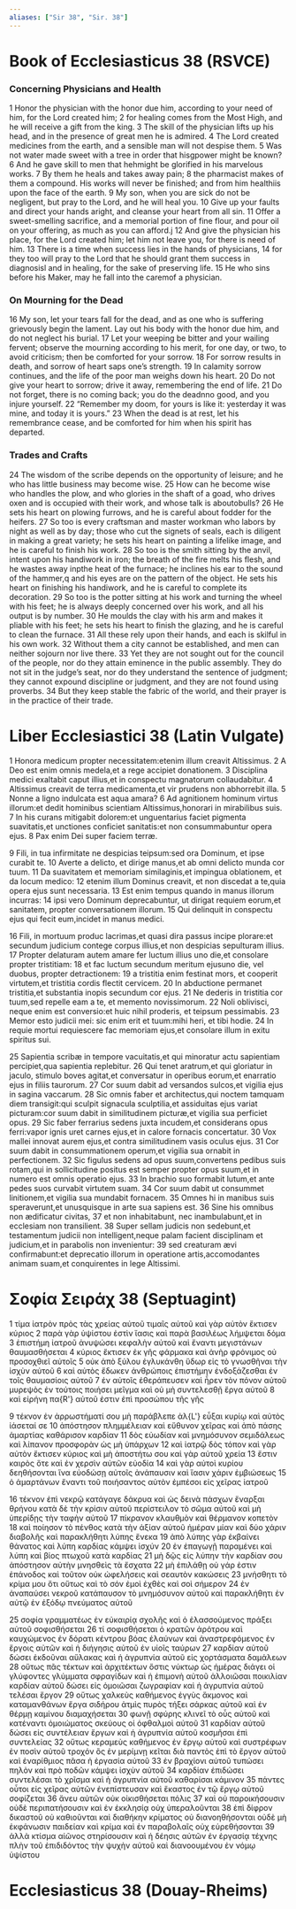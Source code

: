 ```yaml
---
aliases: ["Sir 38", "Sir. 38"]
---
```



# Book of Ecclesiasticus 38 (RSVCE)

### Concerning Physicians and Health
1 Honor the physician with the honor due him, according to your need of him, for the Lord created him;
2 for healing comes from the Most High, and he will receive a gift from the king.
3 The skill of the physician lifts up his head, and in the presence of great men he is admired.
4 The Lord created medicines from the earth, and a sensible man will not despise them.
5 Was not water made sweet with a tree in order that hisgpower might be known?
6 And he gave skill to men that hehmight be glorified in his marvelous works.
7 By them he heals and takes away pain;
8 the pharmacist makes of them a compound. His works will never be finished; and from him healthiis upon the face of the earth.
9 My son, when you are sick do not be negligent, but pray to the Lord, and he will heal you.
10 Give up your faults and direct your hands aright, and cleanse your heart from all sin.
11 Offer a sweet-smelling sacrifice, and a memorial portion of fine flour, and pour oil on your offering, as much as you can afford.j
12 And give the physician his place, for the Lord created him; let him not leave you, for there is need of him.
13 There is a time when success lies in the hands of physicians,
14 for they too will pray to the Lord that he should grant them success in diagnosisl and in healing, for the sake of preserving life.
15 He who sins before his Maker, may he fall into the caremof a physician.
### On Mourning for the Dead
16 My son, let your tears fall for the dead, and as one who is suffering grievously begin the lament. Lay out his body with the honor due him, and do not neglect his burial.
17 Let your weeping be bitter and your wailing fervent; observe the mourning according to his merit, for one day, or two, to avoid criticism; then be comforted for your sorrow.
18 For sorrow results in death, and sorrow of heart saps one’s strength.
19 In calamity sorrow continues, and the life of the poor man weighs down his heart.
20 Do not give your heart to sorrow; drive it away, remembering the end of life.
21 Do not forget, there is no coming back; you do the deadnno good, and you injure yourself.
22 “Remember my doom, for yours is like it: yesterday it was mine, and today it is yours.”
23 When the dead is at rest, let his remembrance cease, and be comforted for him when his spirit has departed.
### Trades and Crafts
24 The wisdom of the scribe depends on the opportunity of leisure; and he who has little business may become wise.
25 How can he become wise who handles the plow, and who glories in the shaft of a goad, who drives oxen and is occupied with their work, and whose talk is aboutobulls?
26 He sets his heart on plowing furrows, and he is careful about fodder for the heifers.
27 So too is every craftsman and master workman who labors by night as well as by day; those who cut the signets of seals, each is diligent in making a great variety; he sets his heart on painting a lifelike image, and he is careful to finish his work.
28 So too is the smith sitting by the anvil, intent upon his handiwork in iron; the breath of the fire melts his flesh, and he wastes away inpthe heat of the furnace; he inclines his ear to the sound of the hammer,q and his eyes are on the pattern of the object. He sets his heart on finishing his handiwork, and he is careful to complete its decoration.
29 So too is the potter sitting at his work and turning the wheel with his feet; he is always deeply concerned over his work, and all his output is by number.
30 He moulds the clay with his arm and makes it pliable with his feet; he sets his heart to finish the glazing, and he is careful to clean the furnace.
31 All these rely upon their hands, and each is skilful in his own work.
32 Without them a city cannot be established, and men can neither sojourn nor live there.
33 Yet they are not sought out for the council of the people, nor do they attain eminence in the public assembly. They do not sit in the judge’s seat, nor do they understand the sentence of judgment; they cannot expound discipline or judgment, and they are not found using proverbs.
34 But they keep stable the fabric of the world, and their prayer is in the practice of their trade.


# Liber Ecclesiastici 38 (Latin Vulgate)

1 Honora medicum propter necessitatem:etenim illum creavit Altissimus.
2 A Deo est enim omnis medela,et a rege accipiet donationem.
3 Disciplina medici exaltabit caput illius,et in conspectu magnatorum collaudabitur.
4 Altissimus creavit de terra medicamenta,et vir prudens non abhorrebit illa.
5 Nonne a ligno indulcata est aqua amara?
6 Ad agnitionem hominum virtus illorum:et dedit hominibus scientiam Altissimus,honorari in mirabilibus suis.
7 In his curans mitigabit dolorem:et unguentarius faciet pigmenta suavitatis,et unctiones conficiet sanitatis:et non consummabuntur opera ejus.
8 Pax enim Dei super faciem terræ.

9 Fili, in tua infirmitate ne despicias teipsum:sed ora Dominum, et ipse curabit te.
10 Averte a delicto, et dirige manus,et ab omni delicto munda cor tuum.
11 Da suavitatem et memoriam similaginis,et impingua oblationem, et da locum medico:
12 etenim illum Dominus creavit, et non discedat a te,quia opera ejus sunt necessaria.
13 Est enim tempus quando in manus illorum incurras:
14 ipsi vero Dominum deprecabuntur, ut dirigat requiem eorum,et sanitatem, propter conversationem illorum.
15 Qui delinquit in conspectu ejus qui fecit eum,incidet in manus medici.

16 Fili, in mortuum produc lacrimas,et quasi dira passus incipe plorare:et secundum judicium contege corpus illius,et non despicias sepulturam illius.
17 Propter delaturam autem amare fer luctum illius uno die,et consolare propter tristitiam:
18 et fac luctum secundum meritum ejusuno die, vel duobus, propter detractionem:
19 a tristitia enim festinat mors, et cooperit virtutem,et tristitia cordis flectit cervicem.
20 In abductione permanet tristitia,et substantia inopis secundum cor ejus.
21 Ne dederis in tristitia cor tuum,sed repelle eam a te, et memento novissimorum.
22 Noli oblivisci, neque enim est conversio:et huic nihil proderis, et teipsum pessimabis.
23 Memor esto judicii mei: sic enim erit et tuum:mihi heri, et tibi hodie.
24 In requie mortui requiescere fac memoriam ejus,et consolare illum in exitu spiritus sui.

25 Sapientia scribæ in tempore vacuitatis,et qui minoratur actu sapientiam percipiet,qua sapientia replebitur.
26 Qui tenet aratrum,et qui gloriatur in jaculo, stimulo boves agitat,et conversatur in operibus eorum,et enarratio ejus in filiis taurorum.
27 Cor suum dabit ad versandos sulcos,et vigilia ejus in sagina vaccarum.
28 Sic omnis faber et architectus,qui noctem tamquam diem transigit:qui sculpit signacula sculptilia,et assiduitas ejus variat picturam:cor suum dabit in similitudinem picturæ,et vigilia sua perficiet opus.
29 Sic faber ferrarius sedens juxta incudem,et considerans opus ferri:vapor ignis uret carnes ejus,et in calore fornacis concertatur.
30 Vox mallei innovat aurem ejus,et contra similitudinem vasis oculus ejus.
31 Cor suum dabit in consummationem operum,et vigilia sua ornabit in perfectionem.
32 Sic figulus sedens ad opus suum,convertens pedibus suis rotam,qui in sollicitudine positus est semper propter opus suum,et in numero est omnis operatio ejus.
33 In brachio suo formabit lutum,et ante pedes suos curvabit virtutem suam.
34 Cor suum dabit ut consummet linitionem,et vigilia sua mundabit fornacem.
35 Omnes hi in manibus suis speraverunt,et unusquisque in arte sua sapiens est.
36 Sine his omnibus non ædificatur civitas,
37 et non inhabitabunt, nec inambulabunt,et in ecclesiam non transilient.
38 Super sellam judicis non sedebunt,et testamentum judicii non intelligent,neque palam facient disciplinam et judicium,et in parabolis non invenientur:
39 sed creaturam ævi confirmabunt:et deprecatio illorum in operatione artis,accomodantes animam suam,et conquirentes in lege Altissimi.


# Σοφία Σειράχ 38 (Septuagint)

1 τίμα ἰατρὸν πρὸς τὰς χρείας αὐτοῦ τιμαῖς αὐτοῦ καὶ γὰρ αὐτὸν ἔκτισεν κύριος
2 παρὰ γὰρ ὑψίστου ἐστὶν ἴασις καὶ παρὰ βασιλέως λήμψεται δόμα
3 ἐπιστήμη ἰατροῦ ἀνυψώσει κεφαλὴν αὐτοῦ καὶ ἔναντι μεγιστάνων θαυμασθήσεται
4 κύριος ἔκτισεν ἐκ γῆς φάρμακα καὶ ἀνὴρ φρόνιμος οὐ προσοχθιεῖ αὐτοῖς
5 οὐκ ἀπὸ ξύλου ἐγλυκάνθη ὕδωρ εἰς τὸ γνωσθῆναι τὴν ἰσχὺν αὐτοῦ
6 καὶ αὐτὸς ἔδωκεν ἀνθρώποις ἐπιστήμην ἐνδοξάζεσθαι ἐν τοῖς θαυμασίοις αὐτοῦ
7 ἐν αὐτοῖς ἐθεράπευσεν καὶ ἦρεν τὸν πόνον αὐτοῦ μυρεψὸς ἐν τούτοις ποιήσει μεῖγμα καὶ οὐ μὴ συντελεσθῇ ἔργα αὐτοῦ
8 καὶ εἰρήνη πα{R'} αὐτοῦ ἐστιν ἐπὶ προσώπου τῆς γῆς

9 τέκνον ἐν ἀρρωστήματί σου μὴ παράβλεπε ἀλ{L'} εὖξαι κυρίῳ καὶ αὐτὸς ἰάσεταί σε
10 ἀπόστησον πλημμέλειαν καὶ εὔθυνον χεῖρας καὶ ἀπὸ πάσης ἁμαρτίας καθάρισον καρδίαν
11 δὸς εὐωδίαν καὶ μνημόσυνον σεμιδάλεως καὶ λίπανον προσφορὰν ὡς μὴ ὑπάρχων
12 καὶ ἰατρῷ δὸς τόπον καὶ γὰρ αὐτὸν ἔκτισεν κύριος καὶ μὴ ἀποστήτω σου καὶ γὰρ αὐτοῦ χρεία
13 ἔστιν καιρὸς ὅτε καὶ ἐν χερσὶν αὐτῶν εὐοδία
14 καὶ γὰρ αὐτοὶ κυρίου δεηθήσονται ἵνα εὐοδώσῃ αὐτοῖς ἀνάπαυσιν καὶ ἴασιν χάριν ἐμβιώσεως
15 ὁ ἁμαρτάνων ἔναντι τοῦ ποιήσαντος αὐτὸν ἐμπέσοι εἰς χεῖρας ἰατροῦ

16 τέκνον ἐπὶ νεκρῷ κατάγαγε δάκρυα καὶ ὡς δεινὰ πάσχων ἔναρξαι θρήνου κατὰ δὲ τὴν κρίσιν αὐτοῦ περίστειλον τὸ σῶμα αὐτοῦ καὶ μὴ ὑπερίδῃς τὴν ταφὴν αὐτοῦ
17 πίκρανον κλαυθμὸν καὶ θέρμανον κοπετὸν
18 καὶ ποίησον τὸ πένθος κατὰ τὴν ἀξίαν αὐτοῦ ἡμέραν μίαν καὶ δύο χάριν διαβολῆς καὶ παρακλήθητι λύπης ἕνεκα
19 ἀπὸ λύπης γὰρ ἐκβαίνει θάνατος καὶ λύπη καρδίας κάμψει ἰσχύν
20 ἐν ἐπαγωγῇ παραμένει καὶ λύπη καὶ βίος πτωχοῦ κατὰ καρδίας
21 μὴ δῷς εἰς λύπην τὴν καρδίαν σου ἀπόστησον αὐτὴν μνησθεὶς τὰ ἔσχατα
22 μὴ ἐπιλάθῃ οὐ γάρ ἐστιν ἐπάνοδος καὶ τοῦτον οὐκ ὠφελήσεις καὶ σεαυτὸν κακώσεις
23 μνήσθητι τὸ κρίμα μου ὅτι οὕτως καὶ τὸ σόν ἐμοὶ ἐχθὲς καὶ σοὶ σήμερον
24 ἐν ἀναπαύσει νεκροῦ κατάπαυσον τὸ μνημόσυνον αὐτοῦ καὶ παρακλήθητι ἐν αὐτῷ ἐν ἐξόδῳ πνεύματος αὐτοῦ

25 σοφία γραμματέως ἐν εὐκαιρίᾳ σχολῆς καὶ ὁ ἐλασσούμενος πράξει αὐτοῦ σοφισθήσεται
26 τί σοφισθήσεται ὁ κρατῶν ἀρότρου καὶ καυχώμενος ἐν δόρατι κέντρου βόας ἐλαύνων καὶ ἀναστρεφόμενος ἐν ἔργοις αὐτῶν καὶ ἡ διήγησις αὐτοῦ ἐν υἱοῖς ταύρων
27 καρδίαν αὐτοῦ δώσει ἐκδοῦναι αὔλακας καὶ ἡ ἀγρυπνία αὐτοῦ εἰς χορτάσματα δαμάλεων
28 οὕτως πᾶς τέκτων καὶ ἀρχιτέκτων ὅστις νύκτωρ ὡς ἡμέρας διάγει οἱ γλύφοντες γλύμματα σφραγίδων καὶ ἡ ἐπιμονὴ αὐτοῦ ἀλλοιῶσαι ποικιλίαν καρδίαν αὐτοῦ δώσει εἰς ὁμοιῶσαι ζωγραφίαν καὶ ἡ ἀγρυπνία αὐτοῦ τελέσαι ἔργον
29 οὕτως χαλκεὺς καθήμενος ἐγγὺς ἄκμονος καὶ καταμανθάνων ἔργα σιδήρου ἀτμὶς πυρὸς τήξει σάρκας αὐτοῦ καὶ ἐν θέρμῃ καμίνου διαμαχήσεται
30 φωνῇ σφύρης κλινεῖ τὸ οὖς αὐτοῦ καὶ κατέναντι ὁμοιώματος σκεύους οἱ ὀφθαλμοὶ αὐτοῦ
31 καρδίαν αὐτοῦ δώσει εἰς συντέλειαν ἔργων καὶ ἡ ἀγρυπνία αὐτοῦ κοσμῆσαι ἐπὶ συντελείας
32 οὕτως κεραμεὺς καθήμενος ἐν ἔργῳ αὐτοῦ καὶ συστρέφων ἐν ποσὶν αὐτοῦ τροχόν ὃς ἐν μερίμνῃ κεῖται διὰ παντὸς ἐπὶ τὸ ἔργον αὐτοῦ καὶ ἐναρίθμιος πᾶσα ἡ ἐργασία αὐτοῦ
33 ἐν βραχίονι αὐτοῦ τυπώσει πηλὸν καὶ πρὸ ποδῶν κάμψει ἰσχὺν αὐτοῦ
34 καρδίαν ἐπιδώσει συντελέσαι τὸ χρῖσμα καὶ ἡ ἀγρυπνία αὐτοῦ καθαρίσαι κάμινον
35 πάντες οὗτοι εἰς χεῖρας αὐτῶν ἐνεπίστευσαν καὶ ἕκαστος ἐν τῷ ἔργῳ αὐτοῦ σοφίζεται
36 ἄνευ αὐτῶν οὐκ οἰκισθήσεται πόλις
37 καὶ οὐ παροικήσουσιν οὐδὲ περιπατήσουσιν καὶ ἐν ἐκκλησίᾳ οὐχ ὑπεραλοῦνται
38 ἐπὶ δίφρον δικαστοῦ οὐ καθιοῦνται καὶ διαθήκην κρίματος οὐ διανοηθήσονται οὐδὲ μὴ ἐκφάνωσιν παιδείαν καὶ κρίμα καὶ ἐν παραβολαῖς οὐχ εὑρεθήσονται
39 ἀλλὰ κτίσμα αἰῶνος στηρίσουσιν καὶ ἡ δέησις αὐτῶν ἐν ἐργασίᾳ τέχνης πλὴν τοῦ ἐπιδιδόντος τὴν ψυχὴν αὐτοῦ καὶ διανοουμένου ἐν νόμῳ ὑψίστου


# Ecclesiasticus 38 (Douay-Rheims)

